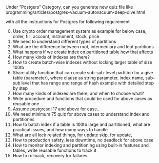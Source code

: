 Under "Postgers" Category, can you generate new quiz file like programming/articles/postgres-vacuum-autovacuum-deep-dive.html

with all the instructions for Postgres for following requirement

0. Use crypto order management system as example for below case, order, fill, account, instrument, stock, price
1. We need to understand different types of partitions
2. What are the difference between root, intermediary and leaf partitions
3. What happens if we create index on partitioned table how that affects
4. How many kinds of indexes are there?
5. How to create batch-wise indexes without locking larger table of size 100tb
6. Share utility function that can create sub-sub-level partition for a give table (parameter), where clause as string parameter, index name, sub-sub level that has range and range of hash example with detailed step by step
7. How many kinds of indexes are there, and when to choose what?
8. Write procedure and functions that could be used for above cases as reusable one
9. Assume postgresql 17 and above for case..
10. We need minimum 75 quiz for above cases to understand index and partitiones
11. How to batch index if a table is 100tb large and partitioned, what are practical issues, and how many ways to handle
12. What are all lock related things, for update skip, for update,
13. How to production safety, less downtime, no deadlock for above case
14. How to monitor indexing and partitioning using built-in features and tables, write reusable functions to track it
15. How to rollback, recovery for failures


